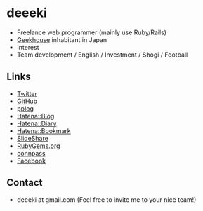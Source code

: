 # deeeki

* Freelance web programmer (mainly use Ruby/Rails)
* [Geekhouse](http://geekhouse.tumblr.com/) inhabitant in Japan
* Interest
 * Team development / English / Investment / Shogi / Football

## Links

* [Twitter](https://twitter.com/deeeki)
* [GitHub](https://github.com/deeeki)
* [pplog](https://pplog.net/u/deeeki)
* [Hatena::Blog](http://deeeki.hatenablog.com/)
* [Hatena::Diary](http://d.hatena.ne.jp/deeeki/)
* [Hatena::Bookmark](http://b.hatena.ne.jp/deeeki/)
* [SlideShare](http://www.slideshare.net/deeeki/)
* [RubyGems.org](https://rubygems.org/profiles/deeeki)
* [connpass](http://connpass.com/user/deeeki/open/)
* [Facebook](https://www.facebook.com/deeeki)

## Contact

* deeeki at gmail.com (Feel free to invite me to your nice team!)
